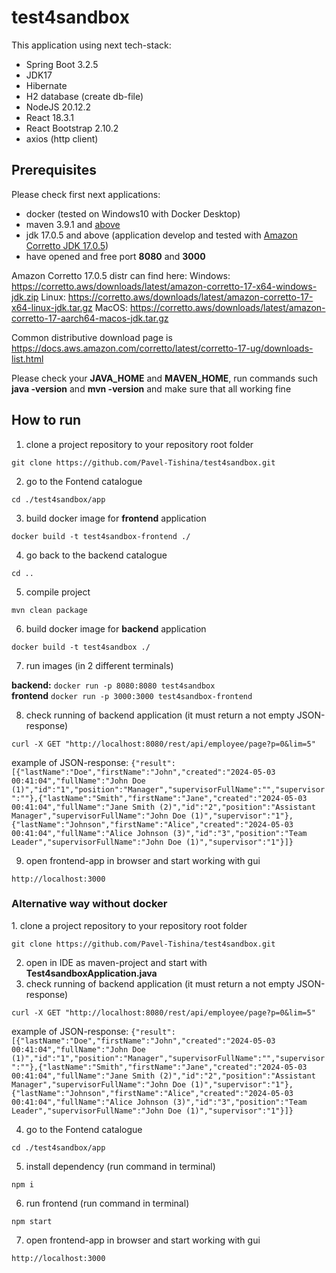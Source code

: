 <h1>test4sandbox</h1>
This application using next tech-stack:

- Spring Boot 3.2.5
- JDK17
- Hibernate
- H2 database (create db-file)
- NodeJS 20.12.2
- React 18.3.1
- React Bootstrap 2.10.2
- axios (http client)



<h2>Prerequisites</h2>

Please check first next applications:
- docker (tested on Windows10 with <a hred="https://www.docker.com/products/docker-desktop/">Docker Desktop</a>)
- maven 3.9.1 and <a href="https://maven.apache.org/download.cgi">above</a>
- jdk 17.0.5 and above (application develop and tested with <a href=" https://docs.aws.amazon.com/corretto/latest/corretto-17-ug/downloads-list.html">Amazon Corretto JDK 17.0.5</a>)
- have opened and free port **8080** and **3000** 

Amazon Corretto 17.0.5 distr can find here:
    Windows: https://corretto.aws/downloads/latest/amazon-corretto-17-x64-windows-jdk.zip
    Linux:   https://corretto.aws/downloads/latest/amazon-corretto-17-x64-linux-jdk.tar.gz
    MacOS:  https://corretto.aws/downloads/latest/amazon-corretto-17-aarch64-macos-jdk.tar.gz

Common distributive download page is
https://docs.aws.amazon.com/corretto/latest/corretto-17-ug/downloads-list.html

Please check your **JAVA_HOME** and **MAVEN_HOME**, run commands such
**java -version** and **mvn -version** and make sure that all working fine

<h2>How to run</h2>

1. clone a project repository to your repository root folder 
<p><code>git clone https://github.com/Pavel-Tishina/test4sandbox.git</code></p>

2. go to the Fontend catalogue
<p><code>cd ./test4sandbox/app</code></p>

3. build docker image for **frontend** application 
<p><code>docker build -t test4sandbox-frontend ./</code></p>

4. go back to the backend catalogue
<p><code>cd ..</code></p>

5. compile project
<p><code>mvn clean package</code></p>

6. build docker image for **backend** application
<p><code>docker build -t test4sandbox ./</code></p>

7. run images (in 2 different terminals)
<div><b>backend:</b>
<code>docker run -p 8080:8080 test4sandbox</code>
</div>

<div><b>frontend</b>
<code>docker run -p 3000:3000 test4sandbox-frontend</code>
</div>


8. check running of backend application (it must return a not empty JSON-response)
<p><code>curl -X GET "http://localhost:8080/rest/api/employee/page?p=0&lim=5"</code></p>
example of JSON-response:
<code>{"result":[{"lastName":"Doe","firstName":"John","created":"2024-05-03 00:41:04","fullName":"John Doe (1)","id":"1","position":"Manager","supervisorFullName":"","supervisor":""},{"lastName":"Smith","firstName":"Jane","created":"2024-05-03 00:41:04","fullName":"Jane Smith (2)","id":"2","position":"Assistant Manager","supervisorFullName":"John Doe (1)","supervisor":"1"},{"lastName":"Johnson","firstName":"Alice","created":"2024-05-03 00:41:04","fullName":"Alice Johnson (3)","id":"3","position":"Team Leader","supervisorFullName":"John Doe (1)","supervisor":"1"}]}</code>

9. open frontend-app in browser and start working with gui
<p><code>http://localhost:3000</code></p>

<h3>Alternative way without docker</h3>
1. clone a project repository to your repository root folder
<p><code>git clone https://github.com/Pavel-Tishina/test4sandbox.git</code></p>

2. open in IDE as maven-project and start with <b>Test4sandboxApplication.java</b>
3. check running of backend application (it must return a not empty JSON-response)
<p><code>curl -X GET "http://localhost:8080/rest/api/employee/page?p=0&lim=5"</code></p>
example of JSON-response:
<code>{"result":[{"lastName":"Doe","firstName":"John","created":"2024-05-03 00:41:04","fullName":"John Doe (1)","id":"1","position":"Manager","supervisorFullName":"","supervisor":""},{"lastName":"Smith","firstName":"Jane","created":"2024-05-03 00:41:04","fullName":"Jane Smith (2)","id":"2","position":"Assistant Manager","supervisorFullName":"John Doe (1)","supervisor":"1"},{"lastName":"Johnson","firstName":"Alice","created":"2024-05-03 00:41:04","fullName":"Alice Johnson (3)","id":"3","position":"Team Leader","supervisorFullName":"John Doe (1)","supervisor":"1"}]}</code>


4. go to the Fontend catalogue
<p><code>cd ./test4sandbox/app</code></p>

5. install dependency (run command in terminal)
<p><code>npm i</code></p>

6. run frontend (run command in terminal)
<p><code>npm start</code></p>

7. open frontend-app in browser and start working with gui
<p><code>http://localhost:3000</code></p>
